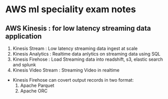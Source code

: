# AWS ml speciality exam notes

## AWS Kinesis : for low latency streaming data application
1. Kinesis Stream : Low latency streaming data ingest at scale
2. Kinesis Analytics : Realtime data anlytics on streaming data using SQL
3. Kinesis Firehose : Load Streaming data into readshift, s3, elastic search and splunk
4. Kinesis Video Stream : Streaming Video in realtime 


* Kinesis Firehose can covert output records in two format:
  1) Apache Parquet
  2) Apache ORC
